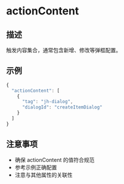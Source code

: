 # actionContent

## 描述
触发内容集合，通常包含新增、修改等弹框配置。

## 示例
```javascript
{
  "actionContent": [
    {
      "tag": "jh-dialog",
      "dialogId": "createItemDialog"
    }
  ]
}
```

## 注意事项
- 确保 actionContent 的值符合规范
- 参考示例正确配置
- 注意与其他属性的关联性
